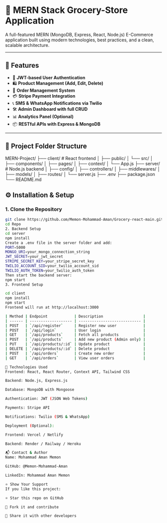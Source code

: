 # 🧩 MERN Stack Grocery-Store Application

A full-featured MERN (MongoDB, Express, React, Node.js) E-Commerce application built using modern technologies, best practices, and a clean, scalable architecture.

---

## 🚀 Features

- 🔐 **JWT-based User Authentication**
- 🛍️ **Product Management (Add, Edit, Delete)**
- 🧾 **Order Management System**
- 💳 **Stripe Payment Integration**
- 📞 **SMS & WhatsApp Notifications via Twilio**
- 🛠️ **Admin Dashboard with full CRUD**
- 📊 **Analytics Panel (Optional)**
- 📦 **RESTful APIs with Express & MongoDB**

---

## 📁 Project Folder Structure

MERN-Project/
├── client/                  # React frontend
│   ├── public/
│   └── src/
│       ├── components/
│       ├── pages/
│       ├── context/
│       └── App.js
├── server/                  # Node.js backend
│   ├── config/
│   ├── controllers/
│   ├── middlewares/
│   ├── models/
│   ├── routes/
│   └── server.js
├── .env
├── package.json
└── README.md


## ⚙️ Installation & Setup

### 1. Clone the Repository

```bash
git clone https://github.com/Memon-Mohammad-Aman/Grocery-react-main.git
cd Repo
2. Backend Setup
cd server
npm install
Create a .env file in the server folder and add:
PORT=5000
MONGO_URI=your_mongo_connection_string
JWT_SECRET=your_jwt_secret
STRIPE_SECRET_KEY=your_stripe_secret_key
TWILIO_ACCOUNT_SID=your_twilio_account_sid
TWILIO_AUTH_TOKEN=your_twilio_auth_token
Then start the backend server:
npm start
3. Frontend Setup

cd client
npm install
npm start
Frontend will run at http://localhost:3000

| Method | Endpoint            | Description                  |
| ------ | ------------------- | ---------------------------- |
| POST   | `/api/register`     | Register new user            |
| POST   | `/api/login`        | User login                   |
| GET    | `/api/products`     | Fetch all products           |
| POST   | `/api/products`     | Add new product (Admin only) |
| PUT    | `/api/products/:id` | Update product               |
| DELETE | `/api/products/:id` | Delete product               |
| POST   | `/api/orders`       | Create new order             |
| GET    | `/api/orders`       | View user orders             |

🧰 Technologies Used
Frontend: React, React Router, Context API, Tailwind CSS

Backend: Node.js, Express.js

Database: MongoDB with Mongoose

Authentication: JWT (JSON Web Tokens)

Payments: Stripe API

Notifications: Twilio (SMS & WhatsApp)

Deployment (Optional):

Frontend: Vercel / Netlify

Backend: Render / Railway / Heroku

📬 Contact & Author
Name: Mohammad Aman Memon

GitHub: @Memon-Mohammad-Aman

LinkedIn: Mohammad Aman Memon

⭐️ Show Your Support
If you like this project:

⭐️ Star this repo on GitHub

🍴 Fork it and contribute

📢 Share it with other developers



